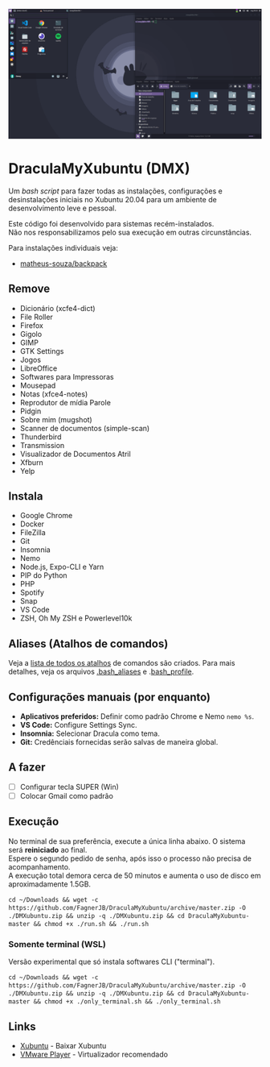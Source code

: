 ![Captura de Tela](files/screenshot.png)

# DraculaMyXubuntu (DMX)

Um *bash script* para fazer todas as instalações, configurações e desinstalações iniciais no Xubuntu 20.04 para um ambiente de desenvolvimento leve e pessoal.

Este código foi desenvolvido para sistemas recém-instalados.  
Não nos responsabilizamos pelo sua execução em outras circunstâncias.

Para instalações individuais veja:
* [matheus-souza/backpack](https://github.com/matheus-souza/backpack)

## Remove
* Dicionário (xcfe4-dict)
* File Roller
* Firefox
* Gigolo
* GIMP
* GTK Settings
* Jogos
* LibreOffice
* Softwares para Impressoras
* Mousepad
* Notas (xfce4-notes)
* Reprodutor de mídia Parole
* Pidgin
* Sobre mim (mugshot)
* Scanner de documentos (simple-scan)
* Thunderbird
* Transmission
* Visualizador de Documentos Atril
* Xfburn
* Yelp

## Instala
* Google Chrome
* Docker
* FileZilla
* Git
* Insomnia
* Nemo
* Node.js, Expo-CLI e Yarn
* PIP do Python
* PHP
* Spotify
* Snap
* VS Code
* ZSH, Oh My ZSH e Powerlevel10k

## Aliases (Atalhos de comandos)
Veja a [lista de todos os atalhos](/ALIASES.md) de comandos são criados. Para mais detalhes, veja os arquivos [.bash_aliases](/files/.bash_aliases) e .[bash_profile](/files/.bash_profile).

## Configurações manuais (por enquanto)
* **Aplicativos preferidos:** Definir como padrão Chrome e Nemo `nemo %s`.
* **VS Code:** Configure Settings Sync.
* **Insomnia:** Selecionar Dracula como tema.
* **Git:** Credênciais fornecidas serão salvas de maneira global.

## A fazer
* [ ] Configurar tecla SUPER (Win)
* [ ] Colocar Gmail como padrão

## Execução
No terminal de sua preferência, execute a única linha abaixo. O sistema será **reiniciado** ao final.  
Espere o segundo pedido de senha, após isso o processo não precisa de acompanhamento.  
A execução total demora cerca de 50 minutos e aumenta o uso de disco em aproximadamente 1.5GB.
```
cd ~/Downloads && wget -c https://github.com/FagnerJB/DraculaMyXubuntu/archive/master.zip -O ./DMXubuntu.zip && unzip -q ./DMXubuntu.zip && cd DraculaMyXubuntu-master && chmod +x ./run.sh && ./run.sh
```

### Somente terminal (WSL)
Versão experimental que só instala softwares CLI ("terminal").
```
cd ~/Downloads && wget -c https://github.com/FagnerJB/DraculaMyXubuntu/archive/master.zip -O ./DMXubuntu.zip && unzip -q ./DMXubuntu.zip && cd DraculaMyXubuntu-master && chmod +x ./only_terminal.sh && ./only_terminal.sh
```

## Links
* [Xubuntu](https://xubuntu.org/download/) - Baixar Xubuntu
* [VMware Player](https://www.vmware.com/products/workstation-player/workstation-player-evaluation.html) - Virtualizador recomendado
